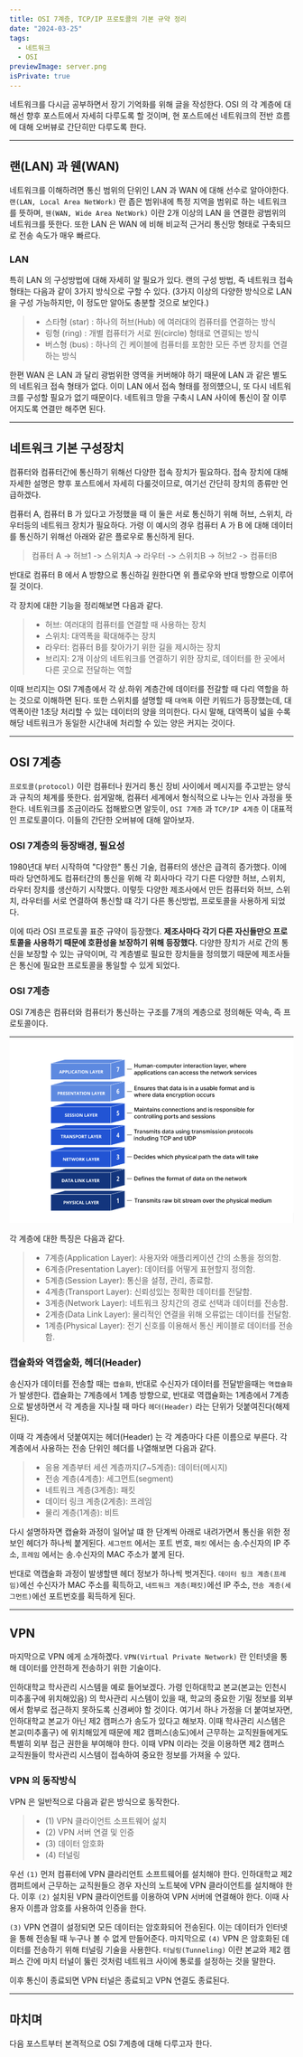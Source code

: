 ```yaml
---
title: OSI 7계층, TCP/IP 프로토콜의 기본 규약 정리
date: "2024-03-25"
tags:
  - 네트워크
  - OSI
previewImage: server.png
isPrivate: true
---
```


네트워크를 다시금 공부하면서 장기 기억화를 위해 글을 작성한다. OSI 의 각 계층에 대해선 향후 포스트에서 자세히 다루도록 할 것이며, 현 포스트에선 네트워크의 전반 흐름에 대해 오버뷰로 간단히만 다루도록 한다.

---

## 랜(LAN) 과 웬(WAN)

네트워크를 이해하려면 통신 범위의 단위인 LAN 과 WAN 에 대해 선수로 알아야한다. `랜(LAN, Local Area NetWork)` 란 좁은 범위내에 특정 지역을 범위로 하는 네트워크를 뜻하며, `웬(WAN, Wide Area NetWork)` 이란 2개 이상의 LAN 을 연결한 광범위의 네트워크를 뜻한다. 또한 LAN 은 WAN 에 비해 비교적 근거리 통신망 형태로 구축되므로 전송 속도가 매우 빠르다.

### LAN

특히 LAN 의 구성방법에 대해 자세히 알 필요가 있다. 랜의 구성 방법, 즉 네트워크 접속 형태는 다음과 같이 3가지 방식으로 구할 수 있다. (3가지 이상의 다양한 방식으로 LAN 을 구성 가능하지만, 이 정도만 알아도 충분할 것으로 보인다.)

> - 스타형 (star) : 하나의 허브(Hub) 에 여러대의 컴퓨터를 연결하는 방식
> - 링형 (ring) : 개별 컴퓨터가 서로 원(circle) 형태로 연결되는 방식
> - 버스형 (bus) : 하나의 긴 케이블에 컴퓨터를 포함한 모든 주변 장치를 연결하는 방식

한편 WAN 은 LAN 과 달리 광범위한 영역을 커버해야 하기 때문에 LAN 과 같은 별도의 네트워크 접속 형태가 없다. 이미 LAN 에서 접속 형태를 정의헀으니, 또 다시 네트워크를 구성할 필요가 없기 때문이다. 네트워크 망을 구축시 LAN 사이에 통신이 잘 이루어지도록 연결만 해주면 된다.

---

## 네트워크 기본 구성장치

컴퓨터와 컴퓨터간에 통신하기 위해선 다양한 접속 장치가 필요하다. 접속 장치에 대해 자세한 설명은 향후 포스트에서 자세히 다룰것이므로, 여기선 간단히 장치의 종류만 언급하겠다.

컴퓨터 A, 컴퓨터 B 가 있다고 가정했을 때 이 둘은 서로 통신하기 위해 허브, 스위치, 라우터등의 네트워크 장치가 필요하다. 가령 이 예시의 경우 컴퓨터 A 가 B 에 대해 데이터를 통신하기 위해선 아래와 같은 플로우로 통신하게 된다.

> 컴퓨터 A -> 허브1 -> 스위치A -> 라우터 -> 스위치B -> 허브2 -> 컴퓨터B

반대로 컴퓨터 B 에서 A 방향으로 통신하길 원한다면 위 플로우와 반대 방향으로 이루어질 것이다.

각 장치에 대한 기능을 정리해보면 다음과 같다.

> - 허브: 여러대의 컴퓨터를 연결할 때 사용하는 장치
> - 스위치: 대역폭을 확대해주는 장치
> - 라우터: 컴퓨터 B를 찾아가기 위한 길을 제시하는 장치
> - 브리지: 2개 이상의 네트워크를 연결하기 위한 장치로, 데이터를 한 곳에서 다른 곳으로 전달하는 역할

이때 브리지는 OSI 7계층에서 각 상.하위 계층간에 데이터를 전갈할 때 다리 역할을 하는 것으로 이해하면 된다. 또한 스위치를 설명할 때 `대역폭` 이란 키워드가 등장했는데, 대역폭이란 1초당 처리할 수 있는 데이터의 양을 의미한다. 다시 말해, 대역폭이 넓을 수록 해당 네트워크가 동일한 시간내에 처리할 수 있는 양은 커지는 것이다.

---

## OSI 7계층

`프로토콜(protocol)` 이란 컴퓨터나 원거리 통신 장비 사이에서 메시지를 주고받는 양식과 규칙의 체계를 뜻한다. 쉽게말해, 컴퓨터 세계에서 형식적으로 나누는 인사 과정을 뜻한다. 네트워크를 조금이라도 접해봤으면 알듯이, `OSI 7계층` 과 `TCP/IP 4계층` 이 대표적인 프로토콜이다. 이들의 간단한 오버뷰에 대해 알아보자.

### OSI 7계층의 등장배경, 필요성

1980년대 부터 시작하여 "다양한" 통신 기술, 컴퓨터의 생산은 급격히 증가했다. 이에따라 당연하게도 컴퓨터간의 통신을 위해 각 회사마다 각기 다른 다양한 허브, 스위치, 라우터 장치를 생산하기 시작했다. 이렇듯 다양한 제조사에서 만든 컴퓨터와 허브, 스위치, 라우터를 서로 연결하여 통신할 떄 각기 다른 통신방법, 프로토콜을 사용하게 되었다.

이에 따라 OSI 프로토콜 표준 규약이 등장했다. **제조사마다 각기 다른 자신들만으 프로토콜을 사용하기 때문에 호환성을 보장하기 위해 등장했다.** 다양한 장치가 서로 간의 통신을 보장할 수 있는 규악이며, 각 계층별로 필요한 장치들을 정의했기 때문에 제조사들은 통신에 필요한 프로토콜을 통일할 수 있게 되었다.

### OSI 7계층

OSI 7계층은 컴퓨터와 컴퓨터가 통신하는 구조를 7개의 계층으로 정의해둔 약속, 즉 프로토콜이다.

![](image.png)

각 계층에 대한 특징은 다음과 같다.

> - 7계층(Application Layer): 사용자와 애플리케이션 간의 소통을 정의함.
> - 6계층(Presentation Layer): 데이터를 어떻게 표현할지 정의함.
> - 5계층(Session Layer): 통신을 설정, 관리, 종료함.
> - 4계층(Transport Layer): 신뢰성있는 정확한 데이터를 전달함.
> - 3계층(Network Layer): 네트워크 장치간의 경로 선택과 데이터를 전송함.
> - 2계층(Data Link Layer): 물리적인 연결을 위해 오류없는 데이터를 전달함.
> - 1계층(Physical Layer): 전기 신호를 이용해서 통신 케이블로 데이터를 전송함.

### 캡슐화와 역캡술화, 헤더(Header)

송신자가 데이터를 전송할 때는 `캡슐화`, 반대로 수신자가 데이터를 전달받을때는 `역캡슐화` 가 발생한다. 캡슐화는 7계층에서 1계층 방향으로, 반대로 역캡슐화는 1계층에서 7계층으로 발생하면서 각 계층을 지나칠 때 마다 `헤더(Header)` 라는 단위가 덧붙여진다(해제된다).

이때 각 계층에서 덧붙여지는 헤더(Header) 는 각 계층마다 다른 이름으로 부른다. 각 계층에서 사용하는 전송 단위인 헤더를 나열해보면 다음과 같다.

> - 응용 계층부터 세션 계층까지(7~5계층): 데이터(메시지)
> - 전송 계층(4계층): 세그먼트(segment)
> - 네트워크 계층(3계층): 패킷
> - 데이터 링크 계층(2계층): 프레임
> - 물리 계층(1계층): 비트

다시 설명하자면 캡슐화 과정이 일어날 떄 한 단계씩 아래로 내려가면서 통신을 위한 정보인 헤더가 하나씩 붙게된다.
`세그먼트` 에서는 포트 번호, `패킷` 에서는 송.수신자의 IP 주소, `프레임` 에서는 송.수신자의 MAC 주소가 붙게 된다.

반대로 역캡술화 과정이 발생할땐 헤더 정보가 하나씩 벗겨진다. `데이터 링크 계층(프레임)`에선 수신자가 MAC 주소를 획득하고, `네트워크 계층(패킷)`에선 IP 주소, `전송 계층(세그먼트)`에선 포트번호를 획득하게 된다.

---

## VPN

마지막으로 VPN 에게 소개하곘다. `VPN(Virtual Private Network)` 란 인터넷을 통해 데이터를 안전하게 전송하기 위한 기술이다.

인하대학교 학사관리 시스템을 예로 들어보겠다. 가령 인하대학교 본교(본교는 인천시 미추홀구에 위치해있음) 의 학사관리 시스템이 있을 때, 학교의 중요한 기밀 정보를 외부에서 함부로 접근하지 못하도록 신경써야 할 것이다. 여기서 하나 가정을 더 붙여보자면, 인하대학교 본교가 아닌 제2 캠퍼스가 송도가 있다고 해보자. 이때 학사관리 시스템은 본교(미추홀구) 에 위치해있게 때문에 제2 캠퍼스(송도)에서 근무하는 교직원들에게도 특별히 외부 접근 권한을 부여해야 한다. 이때 VPN 이라는 것을 이용하면 제2 캠퍼스 교직원들이 학사관리 시스템이 접속하여 중요한 정보를 가져올 수 있다.

### VPN 의 동작방식

VPN 은 일반적으로 다음과 같은 방식으로 동작한다.

> - (1) VPN 클라이언트 소프트웨어 섩치
> - (2) VPN 서버 연결 및 인증
> - (3) 데이터 암호화
> - (4) 터널링

우선 `(1)` 먼저 컴퓨터에 VPN 클라리언트 소프트웨어를 설치해야 한다. 인하대학교 제2 캠퍼트에서 근무하는 교직원들으 경우 자신의 노트북에 VPN 클라이언트를 설치해야 한다. 이후 `(2)` 설치된 VPN 클라이언트를 이용하여 VPN 서버에 연결해야 한다. 이때 사용자 이름과 암호를 사용하여 인증을 한다.

`(3)` VPN 연결이 설정되면 모든 데이터는 암호화되어 전송된다. 이는 데이터가 인터넷을 통해 전송될 때 누구나 볼 수 없게 만들어준다. 마지막으로 `(4)` VPN 은 암호화된 데이터를 전송하기 위해 터널링 기술을 사용한다. `터닐링(Tunneling)` 이란 본교와 제2 캠퍼스 간에 마치 터널이 뚫린 것처럼 네트워크 사이에 통로를 설정하는 것을 말한다.

이후 통신이 종료되면 VPN 터널은 종료되고 VPN 연결도 종료된다.

---

## 마치며

다음 포스트부터 본격적으로 OSI 7계층에 대해 다루고자 한다.
